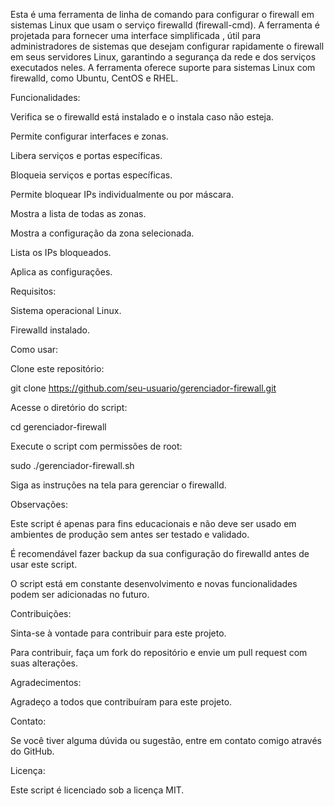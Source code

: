 Esta é uma ferramenta de linha de comando para configurar o firewall em sistemas Linux que usam o serviço firewalld (firewall-cmd). A ferramenta é projetada para fornecer uma interface simplificada , útil para administradores de sistemas que desejam configurar rapidamente o firewall em seus servidores Linux, garantindo a segurança da rede e dos serviços executados neles. A ferramenta oferece suporte para sistemas Linux com firewalld, como Ubuntu, CentOS e RHEL.


Funcionalidades:


Verifica se o firewalld está instalado e o instala caso não esteja.

Permite configurar interfaces e zonas.

Libera serviços e portas específicas.

Bloqueia serviços e portas específicas.

Permite bloquear IPs individualmente ou por máscara.

Mostra a lista de todas as zonas.

Mostra a configuração da zona selecionada.

Lista os IPs bloqueados.

Aplica as configurações.

Requisitos:


Sistema operacional Linux.

Firewalld instalado.

Como usar:


Clone este repositório:

git clone https://github.com/seu-usuario/gerenciador-firewall.git

Acesse o diretório do script:

cd gerenciador-firewall

Execute o script com permissões de root:

sudo ./gerenciador-firewall.sh

Siga as instruções na tela para gerenciar o firewalld.

Observações:


Este script é apenas para fins educacionais e não deve ser usado em ambientes de produção sem antes ser testado e validado.

É recomendável fazer backup da sua configuração do firewalld antes de usar este script.

O script está em constante desenvolvimento e novas funcionalidades podem ser adicionadas no futuro.

Contribuições:


Sinta-se à vontade para contribuir para este projeto.

Para contribuir, faça um fork do repositório e envie um pull request com suas alterações.

Agradecimentos:


Agradeço a todos que contribuíram para este projeto.

Contato:


Se você tiver alguma dúvida ou sugestão, entre em contato comigo através do GitHub.

Licença:


Este script é licenciado sob a licença MIT.
